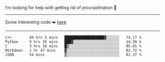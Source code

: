 I’m looking for help with getting rid of procrastination 🤔

-----

Some interesting code :arrow_right: [here](https://github.com/zhen8838/playground)

-----

<!--START_SECTION:waka-->
```text
C++        49 hrs 5 mins   ██████████████████▓░░░░░░   74.17 % 
Python     9 hrs 35 mins   ███▓░░░░░░░░░░░░░░░░░░░░░   14.50 % 
C          3 hrs 19 mins   █▒░░░░░░░░░░░░░░░░░░░░░░░   05.01 % 
Markdown   1 hr 47 mins    ▓░░░░░░░░░░░░░░░░░░░░░░░░   02.72 % 
JSON       54 mins         ▒░░░░░░░░░░░░░░░░░░░░░░░░   01.37 % 
```
<!--END_SECTION:waka-->

<!--
**zhen8838/zhen8838** is a ✨ _special_ ✨ repository because its `README.md` (this file) appears on your GitHub profile.

Here are some ideas to get you started:

- 🔭 I’m currently working on ...
- 🌱 I’m currently learning ...
- 👯 I’m looking to collaborate on ...
 ...
- 💬 Ask me about ...
- 📫 How to reach me: ...
- 😄 Pronouns: ...
- ⚡ Fun fact: ...
-->
